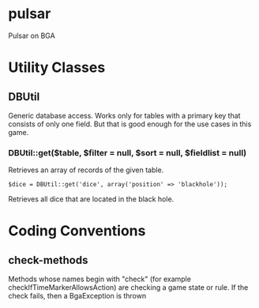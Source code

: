 # pulsar

Pulsar on BGA

# Utility Classes

## DBUtil
Generic database access. Works only for tables with a primary key that consists of only one field.
But that is good enough for the use cases in this game.

### DBUtil::get($table, $filter = null, $sort = null, $fieldlist = null)

Retrieves an array of records of the given table.

``$dice = DBUtil::get('dice', array('position' => 'blackhole'));``

Retrieves all dice that are located in the black hole.

# Coding Conventions

## check-methods

Methods whose names begin with "check" (for example checkIfTimeMarkerAllowsAction) are checking a game state or rule. If the check fails, then a BgaException is thrown
